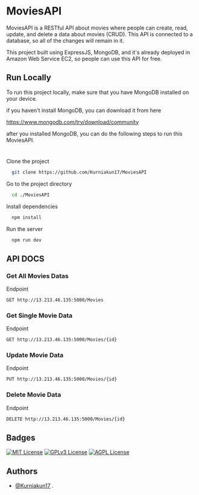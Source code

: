 
# MoviesAPI

MoviesAPI is a RESTful API about movies where people can create, read, update, and delete a data about movies (CRUD). This API is connected to a database, so all of the changes will remain in it. 

This project built using ExpressJS, MongoDB, and it's already deployed in Amazon Web Service EC2, so people can use this API for free.

## Run Locally
To run this project locally, make sure that you have MongoDB installed on your device.

if you haven't install MongoDB, you can download it from here

https://www.mongodb.com/try/download/community

after you installed MongoDB, you can do the following steps to run this MoviesAPI. 

#
Clone the project

```bash
  git clone https://github.com/Kurniakun17/MoviesAPI
```

Go to the project directory

```bash
  cd ./MoviesAPI
```

Install dependencies

```bash
  npm install
```

Run the server

```bash
  npm run dev
```

## API DOCS

### Get All Movies Datas
Endpoint 
```BASH
GET http://13.213.46.135:5000/Movies
```

### Get Single Movie Data
Endpoint
```BASH
GET http://13.213.46.135:5000/Movies/{id}
```

### Update Movie Data
Endpoint
```BASH
PUT http://13.213.46.135:5000/Movies/{id}
```

### Delete Movie Data
Endpoint
```BASH
DELETE http://13.213.46.135:5000/Movies/{id}
```

## Badges

[![MIT License](https://img.shields.io/badge/License-MIT-green.svg)](https://choosealicense.com/licenses/mit/)
[![GPLv3 License](https://img.shields.io/badge/License-GPL%20v3-yellow.svg)](https://opensource.org/licenses/)
[![AGPL License](https://img.shields.io/badge/license-AGPL-blue.svg)](http://www.gnu.org/licenses/agpl-3.0)


## Authors

- [@Kurniakun17](https://www.github.com/Kurniakun17)
.
